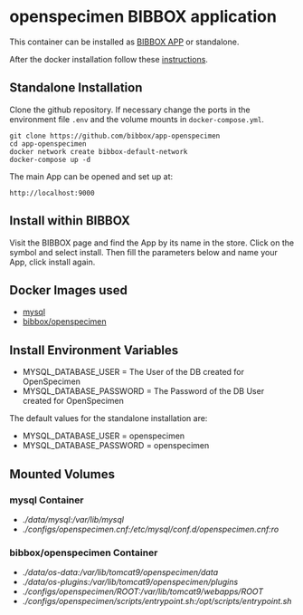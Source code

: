 # openspecimen BIBBOX application

This container can be installed as [BIBBOX APP](https://bibbox.readthedocs.io/en/latest/ "BIBBOX App Store") or standalone. 

After the docker installation follow these [instructions](INSTALL-APP.md).

## Standalone Installation 

Clone the github repository. If necessary change the ports in the environment file `.env` and the volume mounts in `docker-compose.yml`.

```
git clone https://github.com/bibbox/app-openspecimen
cd app-openspecimen
docker network create bibbox-default-network
docker-compose up -d
```

The main App can be opened and set up at:
```
http://localhost:9000
```

## Install within BIBBOX

Visit the BIBBOX page and find the App by its name in the store. Click on the symbol and select install. Then fill the parameters below and name your App, click install again.

## Docker Images used
  - [mysql](https://hub.docker.com/r/mysql) 
  - [bibbox/openspecimen](https://hub.docker.com/r/bibbox/openspecimen) 


 
## Install Environment Variables
  - MYSQL_DATABASE_USER = The User of the DB created for OpenSpecimen
  - MYSQL_DATABASE_PASSWORD = The Password of the DB User created for OpenSpecimen

  
The default values for the standalone installation are:
  - MYSQL_DATABASE_USER = openspecimen
  - MYSQL_DATABASE_PASSWORD = openspecimen

  
## Mounted Volumes
### mysql Container
  - *./data/mysql:/var/lib/mysql*
  - *./configs/openspecimen.cnf:/etc/mysql/conf.d/openspecimen.cnf:ro*
### bibbox/openspecimen Container
  - *./data/os-data:/var/lib/tomcat9/openspecimen/data*
  - *./data/os-plugins:/var/lib/tomcat9/openspecimen/plugins*
  - *./configs/openspecimen/ROOT:/var/lib/tomcat9/webapps/ROOT*
  - *./configs/openspecimen/scripts/entrypoint.sh:/opt/scripts/entrypoint.sh*

